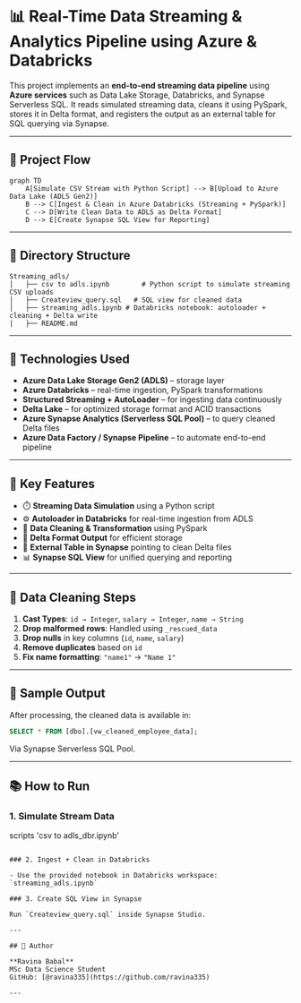 
# 📊 Real-Time Data Streaming & Analytics Pipeline using Azure & Databricks

This project implements an **end-to-end streaming data pipeline** using **Azure services** such as Data Lake Storage, Databricks, and Synapse Serverless SQL. It reads simulated streaming data, cleans it using PySpark, stores it in Delta format, and registers the output as an external table for SQL querying via Synapse.

---

## 🚀 Project Flow

```mermaid
graph TD
    A[Simulate CSV Stream with Python Script] --> B[Upload to Azure Data Lake (ADLS Gen2)]
    B --> C[Ingest & Clean in Azure Databricks (Streaming + PySpark)]
    C --> D[Write Clean Data to ADLS as Delta Format]
    D --> E[Create Synapse SQL View for Reporting]
```

---

## 📁 Directory Structure

```
Streaming_adls/
│   ├── csv to adls.ipynb        # Python script to simulate streaming CSV uploads    
│   ├── Createview_query.sql   # SQL view for cleaned data
│   ├── streaming_adls.ipynb # Databricks notebook: autoloader + cleaning + Delta write
|   ├── README.md
```

---

## 🧪 Technologies Used

- **Azure Data Lake Storage Gen2 (ADLS)** – storage layer
- **Azure Databricks** – real-time ingestion, PySpark transformations
- **Structured Streaming + AutoLoader** – for ingesting data continuously
- **Delta Lake** – for optimized storage format and ACID transactions
- **Azure Synapse Analytics (Serverless SQL Pool)** – to query cleaned Delta files
- **Azure Data Factory / Synapse Pipeline** – to automate end-to-end pipeline

---

## 📌 Key Features

- ⏱️ **Streaming Data Simulation** using a Python script
- ⚙️ **Autoloader in Databricks** for real-time ingestion from ADLS
- 🧹 **Data Cleaning & Transformation** using PySpark
- 💾 **Delta Format Output** for efficient storage
- 🧮 **External Table in Synapse** pointing to clean Delta files
- 📊 **Synapse SQL View** for unified querying and reporting

---

## 🧼 Data Cleaning Steps

1. **Cast Types**: `id → Integer`, `salary → Integer`, `name → String`
2. **Drop malformed rows**: Handled using `_rescued_data`
3. **Drop nulls** in key columns (`id`, `name`, `salary`)
4. **Remove duplicates** based on `id`
5. **Fix name formatting**: `"name1"` → `"Name 1"`

---

## 🧬 Sample Output

After processing, the cleaned data is available in:

```sql
SELECT * FROM [dbo].[vw_cleaned_employee_data];
```

Via Synapse Serverless SQL Pool.

---

## 📚 How to Run

### 1. Simulate Stream Data
 scripts  'csv to adls_dbr.ipynb'
```

### 2. Ingest + Clean in Databricks

- Use the provided notebook in Databricks workspace: `streaming_adls.ipynb`

### 3. Create SQL View in Synapse

Run `Createview_query.sql` inside Synapse Studio.

---

## 🧠 Author

**Ravina Babal**  
MSc Data Science Student  
GitHub: [@ravina335](https://github.com/ravina335)

---
